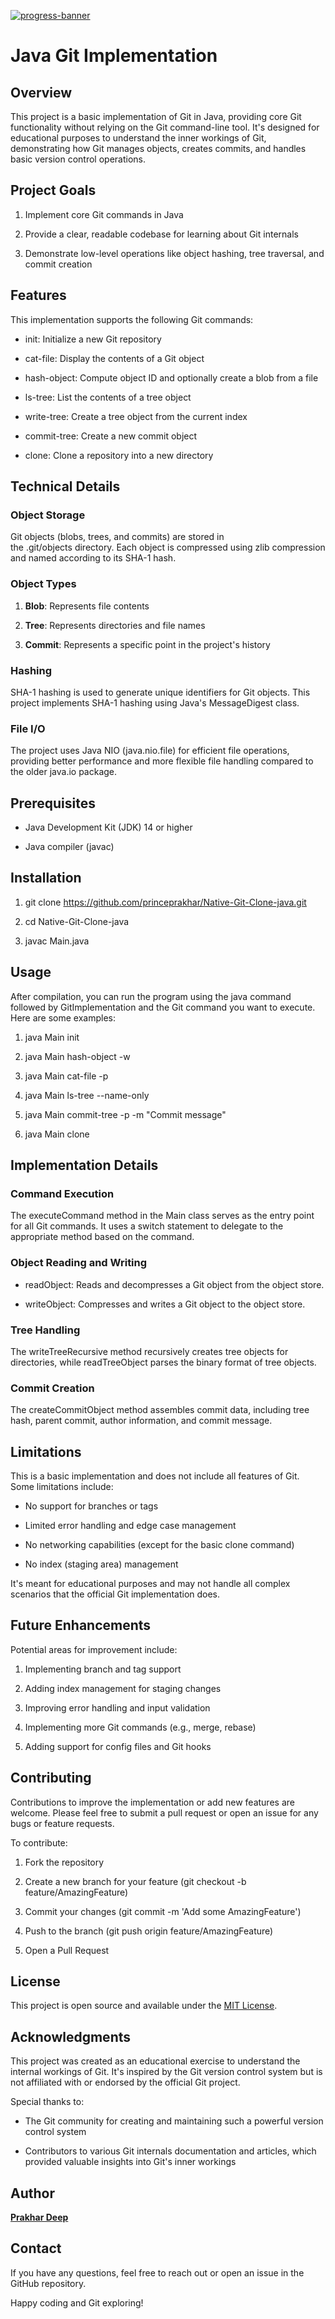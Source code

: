 [![progress-banner](https://backend.codecrafters.io/progress/git/c53f42b0-4db3-4ab4-983c-44e18aab7ffa)](https://app.codecrafters.io/users/codecrafters-bot?r=2qF)

Java Git Implementation
=======================

Overview
--------

This project is a basic implementation of Git in Java, providing core Git functionality without relying on the Git command-line tool. It's designed for educational purposes to understand the inner workings of Git, demonstrating how Git manages objects, creates commits, and handles basic version control operations.

Project Goals
-------------

1.  Implement core Git commands in Java
    
2.  Provide a clear, readable codebase for learning about Git internals
    
3.  Demonstrate low-level operations like object hashing, tree traversal, and commit creation
    

Features
--------

This implementation supports the following Git commands:

*   init: Initialize a new Git repository
    
*   cat-file: Display the contents of a Git object
    
*   hash-object: Compute object ID and optionally create a blob from a file
    
*   ls-tree: List the contents of a tree object
    
*   write-tree: Create a tree object from the current index
    
*   commit-tree: Create a new commit object
    
*   clone: Clone a repository into a new directory
    

Technical Details
-----------------

### Object Storage

Git objects (blobs, trees, and commits) are stored in the .git/objects directory. Each object is compressed using zlib compression and named according to its SHA-1 hash.

### Object Types

1.  **Blob**: Represents file contents
    
2.  **Tree**: Represents directories and file names
    
3.  **Commit**: Represents a specific point in the project's history
    

### Hashing

SHA-1 hashing is used to generate unique identifiers for Git objects. This project implements SHA-1 hashing using Java's MessageDigest class.

### File I/O

The project uses Java NIO (java.nio.file) for efficient file operations, providing better performance and more flexible file handling compared to the older java.io package.

Prerequisites
-------------

*   Java Development Kit (JDK) 14 or higher
    
*   Java compiler (javac)
    

Installation
------------

1.  git clone https://github.com/princeprakhar/Native-Git-Clone-java.git
    
2.  cd Native-Git-Clone-java
    
3.  javac Main.java
    

Usage
-----

After compilation, you can run the program using the java command followed by GitImplementation and the Git command you want to execute. Here are some examples:

1.  java Main init
    
2.  java Main hash-object -w
    
3.  java Main cat-file -p
    
4.  java Main ls-tree --name-only
    
5.  java Main commit-tree \-p \-m "Commit message"
    
6.  java Main clone
    

Implementation Details
----------------------

### Command Execution

The executeCommand method in the Main class serves as the entry point for all Git commands. It uses a switch statement to delegate to the appropriate method based on the command.

### Object Reading and Writing

*   readObject: Reads and decompresses a Git object from the object store.
    
*   writeObject: Compresses and writes a Git object to the object store.
    

### Tree Handling

The writeTreeRecursive method recursively creates tree objects for directories, while readTreeObject parses the binary format of tree objects.

### Commit Creation

The createCommitObject method assembles commit data, including tree hash, parent commit, author information, and commit message.

Limitations
-----------

This is a basic implementation and does not include all features of Git. Some limitations include:

*   No support for branches or tags
    
*   Limited error handling and edge case management
    
*   No networking capabilities (except for the basic clone command)
    
*   No index (staging area) management
    

It's meant for educational purposes and may not handle all complex scenarios that the official Git implementation does.

Future Enhancements
-------------------

Potential areas for improvement include:

1.  Implementing branch and tag support
    
2.  Adding index management for staging changes
    
3.  Improving error handling and input validation
    
4.  Implementing more Git commands (e.g., merge, rebase)
    
5.  Adding support for config files and Git hooks
    

Contributing
------------

Contributions to improve the implementation or add new features are welcome. Please feel free to submit a pull request or open an issue for any bugs or feature requests.

To contribute:

1.  Fork the repository
    
2.  Create a new branch for your feature (git checkout -b feature/AmazingFeature)
    
3.  Commit your changes (git commit -m 'Add some AmazingFeature')
    
4.  Push to the branch (git push origin feature/AmazingFeature)
    
5.  Open a Pull Request
    

License
-------

This project is open source and available under the [MIT License](https://github.com/princeprakhar/Nitty-gritty-Git-Clone-java/blob/master/LICENSE).

Acknowledgments
---------------

This project was created as an educational exercise to understand the internal workings of Git. It's inspired by the Git version control system but is not affiliated with or endorsed by the official Git project.

Special thanks to:

*   The Git community for creating and maintaining such a powerful version control system
    
*   Contributors to various Git internals documentation and articles, which provided valuable insights into Git's inner workings
    

Author
------

[**Prakhar Deep**](https://github.com/princeprakhar)

Contact
-------

If you have any questions, feel free to reach out or open an issue in the GitHub repository.

Happy coding and Git exploring!
